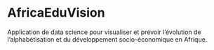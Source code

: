 # AfricaEduVision
Application de data science pour visualiser et prévoir l’évolution de l’alphabétisation et du développement socio-économique en Afrique.
